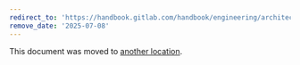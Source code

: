 ```yaml
---
redirect_to: 'https://handbook.gitlab.com/handbook/engineering/architecture/design-documents/container_registry_metadata_database/'
remove_date: '2025-07-08'
---
```


This document was moved to [another location](https://handbook.gitlab.com/handbook/engineering/architecture/design-documents/container_registry_metadata_database/).

<!-- This redirect file can be deleted after <2025-07-08>. -->
<!-- Redirects that point to other docs in the same project expire in three months. -->
<!-- Redirects that point to docs in a different project or site (for example, link is not relative and starts with `https:`) expire in one year. -->
<!-- Before deletion, see: https://docs.gitlab.com/ee/development/documentation/redirects.html -->
